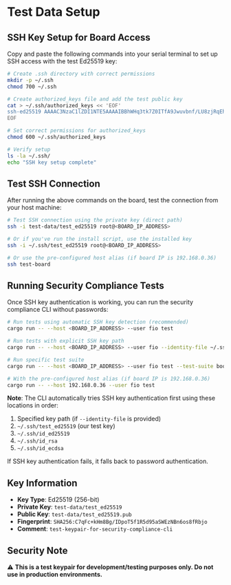 # Test Data Setup

## SSH Key Setup for Board Access

Copy and paste the following commands into your serial terminal to set up SSH access with the test Ed25519 key:

```bash
# Create .ssh directory with correct permissions
mkdir -p ~/.ssh
chmod 700 ~/.ssh

# Create authorized_keys file and add the test public key
cat > ~/.ssh/authorized_keys << 'EOF'
ssh-ed25519 AAAAC3NzaC1lZDI1NTE5AAAAIBBhWHq3tk7Z0ITfA9Jwuvbnf/LU8zjRqEh4Ugw9Oqo+ test-keypair-for-security-compliance-cli
EOF

# Set correct permissions for authorized_keys
chmod 600 ~/.ssh/authorized_keys

# Verify setup
ls -la ~/.ssh/
echo "SSH key setup complete"
```

## Test SSH Connection

After running the above commands on the board, test the connection from your host machine:

```bash
# Test SSH connection using the private key (direct path)
ssh -i test-data/test_ed25519 root@<BOARD_IP_ADDRESS>

# Or if you've run the install script, use the installed key
ssh -i ~/.ssh/test_ed25519 root@<BOARD_IP_ADDRESS>

# Or use the pre-configured host alias (if board IP is 192.168.0.36)
ssh test-board
```

## Running Security Compliance Tests

Once SSH key authentication is working, you can run the security compliance CLI without passwords:

```bash
# Run tests using automatic SSH key detection (recommended)
cargo run -- --host <BOARD_IP_ADDRESS> --user fio test

# Run tests with explicit SSH key path
cargo run -- --host <BOARD_IP_ADDRESS> --user fio --identity-file ~/.ssh/test_ed25519 test

# Run specific test suite
cargo run -- --host <BOARD_IP_ADDRESS> --user fio test --test-suite boot

# With the pre-configured host alias (if board IP is 192.168.0.36)
cargo run -- --host 192.168.0.36 --user fio test
```

**Note**: The CLI automatically tries SSH key authentication first using these locations in order:
1. Specified key path (if `--identity-file` is provided)
2. `~/.ssh/test_ed25519` (our test key)
3. `~/.ssh/id_ed25519`
4. `~/.ssh/id_rsa`
5. `~/.ssh/id_ecdsa`

If SSH key authentication fails, it falls back to password authentication.

## Key Information

- **Key Type**: Ed25519 (256-bit)
- **Private Key**: `test-data/test_ed25519`
- **Public Key**: `test-data/test_ed25519.pub`
- **Fingerprint**: `SHA256:C7qFc+kHm8Bg/IDpoT5f1R5d95aSWEzNBn6os8fRbjo`
- **Comment**: `test-keypair-for-security-compliance-cli`

## Security Note

⚠️ **This is a test keypair for development/testing purposes only. Do not use in production environments.**
